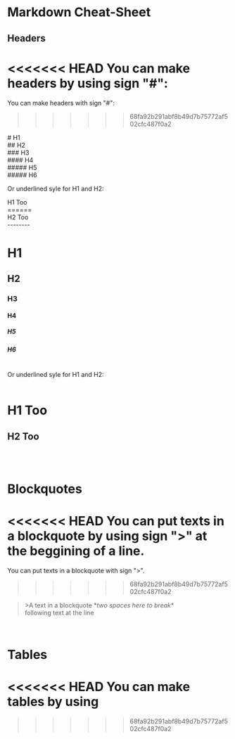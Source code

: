# Markdown Cheat-Sheet 

## Headers

<<<<<<< HEAD
You can make headers by using sign "#": 
=======
You can make headers with sign "#": 
>>>>>>> 68fa92b291abf8b49d7b75772af502cfc487f0a2

\# H1  
\## H2   
\### H3   
\#### H4   
\##### H5   
\##### H6   

Or underlined syle for H1 and H2:

H1 Too  
\======  
H2 Too  
\--------
    

# H1
## H2
### H3
#### H4
##### H5
##### H6

<br>
Or underlined syle for H1 and H2:
<br>
<br>

H1 Too 
==
H2 Too
--
<br>
<br>

# Blockquotes

<<<<<<< HEAD
You can put texts in a blockquote by using sign ">" at the beggining of a line.
=======
You can put texts in a blockquote with sign ">".
>>>>>>> 68fa92b291abf8b49d7b75772af502cfc487f0a2

> \>A text in a blockquote \**two spaces here to break*\*  
following text at the line

<br>

# Tables

<<<<<<< HEAD
You can make tables by using 
=======
>>>>>>> 68fa92b291abf8b49d7b75772af502cfc487f0a2
